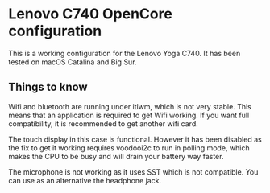 # Lenovo C740 OpenCore configuration

This is a working configuration for the Lenovo Yoga C740. It has been tested on macOS Catalina and Big Sur.

## Things to know

Wifi and bluetooth are running under itlwm, which is not very stable. This means that an application is required to get Wifi working. If you want full compatibility, it is recommended to get another wifi card. 

The touch display in this case is functional. However it has been disabled as the fix to get it working requires voodooi2c to run in polling mode, which makes the CPU to be busy and will drain your battery way faster.

The microphone is not working as it uses SST which is not compatible. You can use as an alternative the headphone jack.


